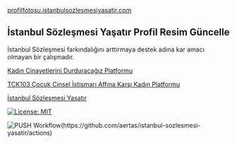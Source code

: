 [profilfotosu.istanbulsozlesmesiyasatir.com](https://profilfotosu.istanbulsozlesmesiyasatir.com/)

## İstanbul Sözleşmesi Yaşatır Profil Resim Güncelle

İstanbul Sözleşmesi farkındalığını arttırmaya destek adına kar amacı olmayan bir çalışmadır.

[Kadın Cinayetlerini Durduracağız Platformu](http://kadincinayetlerinidurduracagiz.net/)

[TCK103 Çocuk Cinsel İstismarı Affına Karşı Kadın Platformu](https://www.tck103kadinplatformu.net/)

[İstanbul Sözleşmesi Yaşatır](https://istanbulsozlesmesiyasatir.com/)
    
[![License: MIT](https://img.shields.io/badge/License-MIT-yellow.svg)](https://github.com/aertas/istanbul-sozlesmesi-yasatir/blob/master/LICENSE)

![PUSH Workflow(https://github.com/aertas/istanbul-sozlesmesi-yasatir/actions)](https://github.com/aertas/istanbul-sozlesmesi-yasatir/workflows/PUSH%20Workflow/badge.svg)

